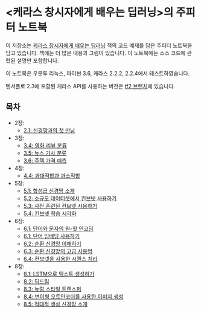 # <케라스 창시자에게 배우는 딥러닝>의 주피터 노트북

이 저장소는 [케라스 창시자에게 배우는 딥러닝](https://tensorflow.blog/케라스-창시자에게-배우는-딥러닝/) 책의 코드 예제를 담은 주피터 노트북을 담고 있습니다. 책에는 더 많은 내용과 그림이 있습니다. 이 노트북에는 소스 코드에 관련된 설명만 포함합니다.

이 노트북은 우분투 리눅스, 파이썬 3.6, 케라스 2.2.2, 2.2.4에서 테스트하였습니다.

텐서플로 2.3에 포함된 케라스 API를 사용하는 버전은 [tf2 브랜치](https://github.com/rickiepark/deep-learning-with-python-notebooks/tree/tf2)에 있습니다.

## 목차

* 2장:
    * [2.1: 신경망과의 첫 만남](http://nbviewer.jupyter.org/github/rickiepark/deep-learning-with-python-notebooks/blob/master/2.1-a-first-look-at-a-neural-network.ipynb)
* 3장:
    * [3.4: 영화 리뷰 분류](http://nbviewer.jupyter.org/github/rickiepark/deep-learning-with-python-notebooks/blob/master/3.4-classifying-movie-reviews.ipynb)
    * [3.5: 뉴스 기사 분류](http://nbviewer.jupyter.org/github/rickiepark/deep-learning-with-python-notebooks/blob/master/3.5-classifying-newswires.ipynb)
    * [3.6: 주택 가격 예측](http://nbviewer.jupyter.org/github/rickiepark/deep-learning-with-python-notebooks/blob/master/3.6-predicting-house-prices.ipynb)
* 4장:
    * [4.4: 과대적합과 과소적합](http://nbviewer.jupyter.org/github/rickiepark/deep-learning-with-python-notebooks/blob/master/4.4-overfitting-and-underfitting.ipynb)
* 5장:
    * [5.1: 합성곱 신경망 소개](http://nbviewer.jupyter.org/github/rickiepark/deep-learning-with-python-notebooks/blob/master/5.1-introduction-to-convnets.ipynb)
    * [5.2: 소규모 데이터셋에서 컨브넷 사용하기](http://nbviewer.jupyter.org/github/rickiepark/deep-learning-with-python-notebooks/blob/master/5.2-using-convnets-with-small-datasets.ipynb)
    * [5.3: 사전 훈련된 컨브넷 사용하기](http://nbviewer.jupyter.org/github/rickiepark/deep-learning-with-python-notebooks/blob/master/5.3-using-a-pretrained-convnet.ipynb)
    * [5.4: 컨브넷 학습 시각화](http://nbviewer.jupyter.org/github/rickiepark/deep-learning-with-python-notebooks/blob/master/5.4-visualizing-what-convnets-learn.ipynb)
* 6장:
    * [6.1: 단어와 문자의 원-핫 인코딩](http://nbviewer.jupyter.org/github/rickiepark/deep-learning-with-python-notebooks/blob/master/6.1-one-hot-encoding-of-words-or-characters.ipynb)
    * [6.1: 단어 임베딩 사용하기](http://nbviewer.jupyter.org/github/rickiepark/deep-learning-with-python-notebooks/blob/master/6.1-using-word-embeddings.ipynb)
    * [6.2: 순환 신경망 이해하기](http://nbviewer.jupyter.org/github/rickiepark/deep-learning-with-python-notebooks/blob/master/6.2-understanding-recurrent-neural-networks.ipynb)
    * [6.3: 순환 신경망의 고급 사용법](http://nbviewer.jupyter.org/github/rickiepark/deep-learning-with-python-notebooks/blob/master/6.3-advanced-usage-of-recurrent-neural-networks.ipynb)
    * [6.4: 컨브넷을 사용한 시퀀스 처리](http://nbviewer.jupyter.org/github/rickiepark/deep-learning-with-python-notebooks/blob/master/6.4-sequence-processing-with-convnets.ipynb)
* 8장:
    * [8.1: LSTM으로 텍스트 생성하기](http://nbviewer.jupyter.org/github/rickiepark/deep-learning-with-python-notebooks/blob/master/8.1-text-generation-with-lstm.ipynb)
    * [8.2: 딥드림](http://nbviewer.jupyter.org/github/rickiepark/deep-learning-with-python-notebooks/blob/master/8.2-deep-dream.ipynb)
    * [8.3: 뉴럴 스타일 트랜스퍼](http://nbviewer.jupyter.org/github/rickiepark/deep-learning-with-python-notebooks/blob/master/8.3-neural-style-transfer.ipynb)
    * [8.4: 변이형 오토인코더를 사용한 이미지 생성](http://nbviewer.jupyter.org/github/rickiepark/deep-learning-with-python-notebooks/blob/master/8.4-generating-images-with-vaes.ipynb)
    * [8.5: 적대적 생성 신경망 소개](http://nbviewer.jupyter.org/github/rickiepark/deep-learning-with-python-notebooks/blob/master/8.5-introduction-to-gans.ipynb
)
